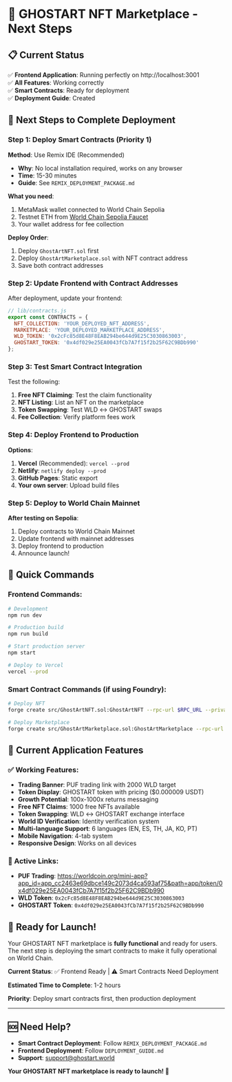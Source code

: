 # 🚀 GHOSTART NFT Marketplace - Next Steps

## 📋 Current Status

✅ **Frontend Application**: Running perfectly on http://localhost:3001  
✅ **All Features**: Working correctly  
✅ **Smart Contracts**: Ready for deployment  
✅ **Deployment Guide**: Created  

## 🎯 **Next Steps to Complete Deployment**

### **Step 1: Deploy Smart Contracts (Priority 1)**

**Method**: Use Remix IDE (Recommended)
- **Why**: No local installation required, works on any browser
- **Time**: 15-30 minutes
- **Guide**: See `REMIX_DEPLOYMENT_PACKAGE.md`

**What you need**:
1. MetaMask wallet connected to World Chain Sepolia
2. Testnet ETH from [World Chain Sepolia Faucet](https://www.alchemy.com/faucets/world-chain-sepolia)
3. Your wallet address for fee collection

**Deploy Order**:
1. Deploy `GhostArtNFT.sol` first
2. Deploy `GhostArtMarketplace.sol` with NFT contract address
3. Save both contract addresses

### **Step 2: Update Frontend with Contract Addresses**

After deployment, update your frontend:
```javascript
// lib/contracts.js
export const CONTRACTS = {
  NFT_COLLECTION: 'YOUR_DEPLOYED_NFT_ADDRESS',
  MARKETPLACE: 'YOUR_DEPLOYED_MARKETPLACE_ADDRESS',
  WLD_TOKEN: '0x2cFc85d8E48F8EAB294be644d9E25C3030863003',
  GHOSTART_TOKEN: '0x4df029e25EA0043fCb7A7f15f2b25F62C9BDb990'
};
```

### **Step 3: Test Smart Contract Integration**

Test the following:
1. **Free NFT Claiming**: Test the claim functionality
2. **NFT Listing**: List an NFT on the marketplace
3. **Token Swapping**: Test WLD ↔ GHOSTART swaps
4. **Fee Collection**: Verify platform fees work

### **Step 4: Deploy Frontend to Production**

**Options**:
1. **Vercel** (Recommended): `vercel --prod`
2. **Netlify**: `netlify deploy --prod`
3. **GitHub Pages**: Static export
4. **Your own server**: Upload build files

### **Step 5: Deploy to World Chain Mainnet**

**After testing on Sepolia**:
1. Deploy contracts to World Chain Mainnet
2. Update frontend with mainnet addresses
3. Deploy frontend to production
4. Announce launch!

## 🔧 **Quick Commands**

### **Frontend Commands**:
```bash
# Development
npm run dev

# Production build
npm run build

# Start production server
npm start

# Deploy to Vercel
vercel --prod
```

### **Smart Contract Commands** (if using Foundry):
```bash
# Deploy NFT
forge create src/GhostArtNFT.sol:GhostArtNFT --rpc-url $RPC_URL --private-key $PRIVATE_KEY

# Deploy Marketplace
forge create src/GhostArtMarketplace.sol:GhostArtMarketplace --rpc-url $RPC_URL --private-key $PRIVATE_KEY --constructor-args $WLD_ADDRESS $GHOSTART_ADDRESS $NFT_ADDRESS $FEE_COLLECTOR
```

## 📱 **Current Application Features**

### **✅ Working Features**:
- **Trading Banner**: PUF trading link with 2000 WLD target
- **Token Display**: GHOSTART token with pricing ($0.000009 USDT)
- **Growth Potential**: 100x-1000x returns messaging
- **Free NFT Claims**: 1000 free NFTs available
- **Token Swapping**: WLD ↔ GHOSTART exchange interface
- **World ID Verification**: Identity verification system
- **Multi-language Support**: 6 languages (EN, ES, TH, JA, KO, PT)
- **Mobile Navigation**: 4-tab system
- **Responsive Design**: Works on all devices

### **🔗 Active Links**:
- **PUF Trading**: https://worldcoin.org/mini-app?app_id=app_cc2463e69dbce149c2073d4ca593af75&path=app/token/0x4df029e25EA0043fCb7A7f15f2b25F62C9BDb990
- **WLD Token**: `0x2cFc85d8E48F8EAB294be644d9E25C3030863003`
- **GHOSTART Token**: `0x4df029e25EA0043fCb7A7f15f2b25F62C9BDb990`

## 🎉 **Ready for Launch!**

Your GHOSTART NFT marketplace is **fully functional** and ready for users. The next step is deploying the smart contracts to make it fully operational on World Chain.

**Current Status**: ✅ Frontend Ready | ⚠️ Smart Contracts Need Deployment

**Estimated Time to Complete**: 1-2 hours

**Priority**: Deploy smart contracts first, then production deployment

---

## 🆘 **Need Help?**

- **Smart Contract Deployment**: Follow `REMIX_DEPLOYMENT_PACKAGE.md`
- **Frontend Deployment**: Follow `DEPLOYMENT_GUIDE.md`
- **Support**: support@ghostart.world

**Your GHOSTART NFT marketplace is ready to launch! 🚀**
